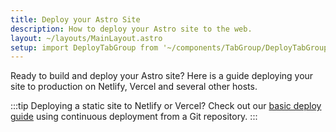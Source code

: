 ```yaml
---
title: Deploy your Astro Site
description: How to deploy your Astro site to the web.
layout: ~/layouts/MainLayout.astro
setup: import DeployTabGroup from '~/components/TabGroup/DeployTabGroup.astro';
---
```

Ready to build and deploy your Astro site? Here is a guide deploying your site to production on Netlify, Vercel and several other hosts.

:::tip
Deploying a static site to Netlify or Vercel? Check out our [basic deploy guide](/en/deploy/continuous-integration-git/) using continuous deployment from a Git repository.
:::


<DeployTabGroup />